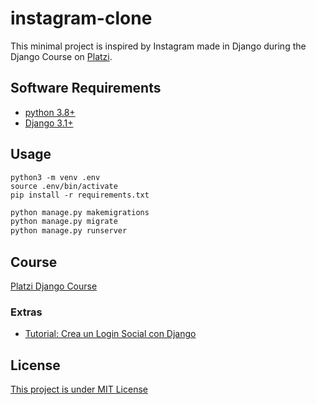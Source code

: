 # instagram-clone

This minimal project is inspired by Instagram made in Django during the Django Course on [Platzi](https://platzi.com/).

## Software Requirements

- [python 3.8+](https://www.python.org/)
- [Django 3.1+](https://www.djangoproject.com/download/)


## Usage

```shell
python3 -m venv .env
source .env/bin/activate
pip install -r requirements.txt
```

```python
python manage.py makemigrations
python manage.py migrate
python manage.py runserver
```

## Course

[Platzi Django Course](https://platzi.com/cursos/django/)

### Extras

- [Tutorial: Crea un Login Social con Django](https://platzi.com/blog/tutorial-login-social-con-django/)

## License

[This project is under MIT License](https://opensource.org/licenses/MIT)